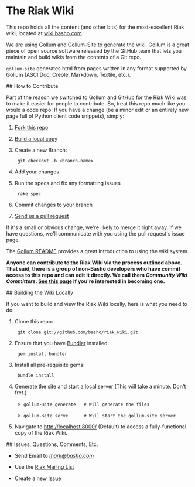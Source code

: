 # The Riak Wiki

This repo holds all the content (and other bits) for the most-excellent Riak wiki, located at [wiki.basho.com][basho-wiki].

We are using [Gollum][gollum] and [Gollum-Site][gol-site] to generate the wiki. Gollum is a great piece of open source software released by the GitHub team that lets you maintain and build wikis from the contents of a Git repo.

`gollum-site` generates html from pages written in any format supported by Gollum (ASCIIDoc, Creole, Markdown, Textile, etc.).

<A name="contrib">
## How to Contribute

Part of the reason we switched to Gollum and GitHub for the Riak Wiki was to make it easier for people to contribute. So, treat this repo much like you would a code repo: If you have a change (be a minor edit or an entirely new page full of Python client code snippets), simply:

1. [Fork this repo][forking]

2. [Build a local copy][build]

3. Create a new Branch:

        git checkout -b <branch-name>

4. Add your changes

5. Run the specs and fix any formatting issues

        rake spec

6. Commit changes to your branch

7. [Send us a pull request][pull-req]

If it's a small or obvious change, we're likely to merge it right away.  If we have questions, we'll communicate with you using the pull request's issue page.

The [Gollum README][gol-read] provides a great introduction to using the wiki system.

**Anyone can contribute to the Riak Wiki via the process outlined above. That said, there is a group of non-Basho developers who have commit access to this repo and can edit it directly. We call them _Community Wiki Committers_. [See this page][day-labor] if you're interested in becoming one.**

<A name="build">
## Building the Wiki Locally

If you want to build and view the Riak Wiki locally, here is what you need to do:

1. Clone this repo:

        git clone git://github.com/basho/riak_wiki.git

2. Ensure that you have [Bundler][bundler] installed:

        gem install bundler

3. Install all pre-requisite gems:

        bundle install

4. Generate the site and start a local server (This will take a minute. Don't fret.)

    * `gollum-site generate   # Will generate the files`

    * `gollum-site serve      # Will start the gollum-site server`

5. Navigate to <http://localhost:8000/> (Default) to access a fully-functional copy of the Riak Wiki.

<A name="feedback">
## Issues, Questions, Comments, Etc.

* Send Email to *[mark@basho.com][phark]*

* Use the [Riak Mailing List][mail-list]

* Create a new [Issue][issues]

[phark]:      mailto:mark@basho.com "Mark"
[mail-list]:  http://lists.basho.com/mailman/listinfo/riak-users_lists.basho.com "Riak-Users"
[issues]:     https://github.com/basho/riak_wiki/issues "Riak-Wiki Issues Page"
[forking]:    http://help.github.com/forking/ "Github Forking Guide"
[pull-req]:   http://help.github.com/pull-requests/ "Github Pull-Requests Guide"
[build]:      #build "Building the Wiki"
[bundler]:    https://github.com/carlhuda/bundler/ "Bundler"
[gol-read]:   https://github.com/github/gollum/blob/master/README.md "Gollum README"
[day-labor]:  http://wiki.basho.com/Contributing-to-the-Riak-Wiki.html "Riak Contributors"
[gollum]:     https://github.com/github/gollum "Gollum Repo"
[gol-site]:   https://github.com/dreverri/gollum-site "Gollum-Site Repo"
[basho-wiki]: http://wiki.basho.com "Basho Wiki"

